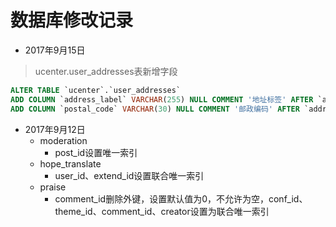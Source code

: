 # 数据库修改记录

+ 2017年9月15日 
> ucenter.user_addresses表新增字段
```sql
ALTER TABLE `ucenter`.`user_addresses` 
ADD COLUMN `address_label` VARCHAR(255) NULL COMMENT '地址标签' AFTER `address`,
ADD COLUMN `postal_code` VARCHAR(30) NULL COMMENT '邮政编码' AFTER `address_label`;
```

+ 2017年9月12日 
    + moderation
        + post_id设置唯一索引
    + hope_translate
        + user_id、extend_id设置联合唯一索引
    + praise
        + comment_id删除外键，设置默认值为0，不允许为空，conf_id、theme_id、comment_id、creator设置为联合唯一索引
